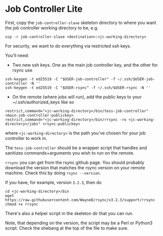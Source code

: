 # Job Controller Lite

First, copy the `job-controller-slave` skeleton directory to where you want the job controller working directory to be, e.g.
```
scp -r job-controller-slave <destination>:<jc-working-directory>
```

For security, we want to do everything via restricted ssh keys.

You'll need:

- Two new ssh keys. One as the main job controller key, and the other for rsync use
```
ssh-keygen -t ed25519 -C "$USER-job-controller" -f ~/.ssh/$USER-job-controller -N ''
ssh-keygen -t ed25519 -C "$USER-rsync" -f ~/.ssh/$USER-rsync -N ''
```

- On the remote (where jobs will run), add the public keys to your ~/.ssh/authorized_keys like so
```
restrict,command="<jc-working-directory>/bin/tess-job-controller" <main-job-controller-publickey>
restrict,command="<jc-working-directory>/bin/rrsync -ro <jc-working-directory>/jobs" <rsync-publickey>
```
where `<jc-working-directory>` is the path you've chosen for your job controller to work in.

The `tess-job-controller` should be a wrapper script that handles and sanitizes commands+arguments you wish to run on the remote.

`rrsync` you can get from the rsync github page. You should probably download the version that matches the rsync version on your remote machine. Check this by doing `rsync --version`.

If you have, for example, version `3.2.3`, then do
```
cd <jc-working-directory>/bin
wget https://raw.githubusercontent.com/WayneD/rsync/v3.2.3/support/rrsync
chmod +x rrsync
```

There's also a helper script in the skeleton dir that you can run.

Note, that depending on the version, the script may be a Perl or Python3 script. Check the shebang at the top of the file to make sure.
